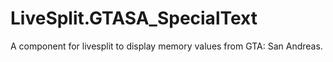 # LiveSplit.GTASA_SpecialText
A component for livesplit to display memory values from GTA: San Andreas.

